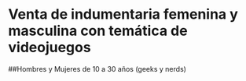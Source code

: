 # Venta de indumentaria femenina y masculina con temática de videojuegos
##Hombres y Mujeres de 10 a 30 años (geeks y nerds)
